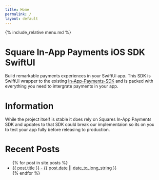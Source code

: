 ```yaml
---
title: Home
permalink: /
layout: default
---
```


{% include_relative menu.md %}

# Square In-App Payments iOS SDK SwiftUI
Build remarkable payments experiences in your SwiftUI app. This SDK is SwiftUI wrapper to the existing [In-App-Payments-SDK](https://raw.githubusercontent.com/square/in-app-payments-ios/) and is packed with everything you need to intergrate payments in your app.


# Information
While the project itself is stable it does rely on Squares In-App Payments SDK and updates to that SDK could break our implementaion so its on you to test your app fully before releasing to production.

# Recent Posts

<ul>
  {% for post in site.posts %}
    <li>
      <a href="{{ post.url }}">{{ post.title }} - {{ post.date || date_to_long_string }}</a>
    </li>
  {% endfor %}
</ul>